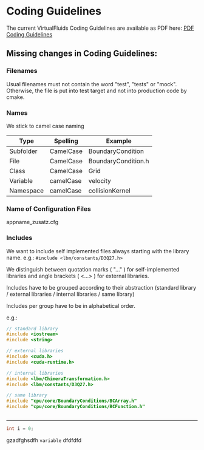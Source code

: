 # Coding Guidelines

The current VirtualFluids Coding Guidelines are available as PDF here: [PDF Coding Guidelines](https://git.rz.tu-bs.de/irmb/codingguidelines/-/blob/master/main.pdf)

## Missing changes in Coding Guidelines:

### Filenames

Usual filenames must not contain the word "test", "tests" or "mock". Otherwise, the file is put into test target and not into production code by cmake.

### Names

We stick to camel case naming

| Type | Spelling | Example |
|------|----------|---------|
| Subfolder | CamelCase | BoundaryCondition |
| File | CamelCase | BoundaryCondition.h |
| Class | CamelCase | Grid |
| Variable | camelCase | velocity |
| Namespace | camelCase | collisionKernel |

### Name of Configuration Files

appname_zusatz.cfg

### Includes

We want to include self implemented files always starting with the library name. e.g.: `#include <lbm/constants/D3Q27.h>`

We distinguish between quotation marks ( "..." ) for self-implemented libraries and angle brackets ( \<...\> ) for external libraries.

Includes have to be grouped according to their abstraction (standard library / external libraries / internal libraries / same library)

Includes per group have to be in alphabetical order.

e.g.:

```cpp
// standard library
#include <iostream>
#include <string>

// external libraries
#include <cuda.h>
#include <cuda-runtime.h>

// internal libraries
#include <lbm/ChimeraTransformation.h>
#include <lbm/constants/D3Q27.h>

// same library
#include "cpu/core/BoundaryConditions/BCArray.h"
#include "cpu/core/BoundaryConditions/BCFunction.h"
```

```plaintext
```

---

```cpp
int i = 0;
```

gzadfghsdfh `variable` dfdfdfd